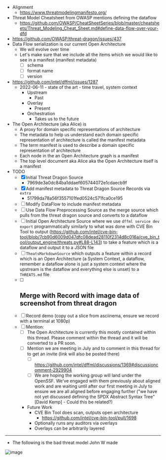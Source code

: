 - Alignment
  - https://www.threatmodelingmanifesto.org/
- Threat Model Cheatsheet from OWASP mentions defining the dataflow
  - https://github.com/OWASP/CheatSheetSeries/blob/master/cheatsheets/Threat_Modeling_Cheat_Sheet.md#define-data-flow-over-your-dfd
- https://github.com/OWASP/threat-dragon/issues/437
- Data Flow serialization is our current Open Architecture
  - We will evolve over time
  - Let's make sure that we include all the items which we would like to see in a manifest (manifest metadata)
    - [ ] schema
    - [ ] format name
    - [ ] version
- https://github.com/intel/dffml/issues/1287
  - 2022-06-11 - state of the art - time travel, system context
    - Upstream
      - Past
    - Overlay
      - Present
    - Orchestration
      - Takes us to the future
- The Open Architecture (aka Alice) is
  - A proxy for domain specific representations of architecture
  - The metadata to help us understand each domain specific representation of architecture is called the manifest metadata
  - The term manifest is used to describe a domain specific representation of architecture
  - Each node in the an Open Architecture graph is a manifest
  - The top level document aka Alice aka the Open Architecture itself is a manifest
- TODO
  - [x] Initial Threat Dragon Source
    - 7969de3a0dc84ba1ddaef605744072e1cdaecb9f
  - [x] Add manifest metadata to Threat Dragon Source Records via `extra`
    - 51799da78a56f3557101fed0524c571fca0ce195
  - [ ] Modify DataFlow to include manifest metadata
  - [ ] Use Data Flow Preprocessing Source as the merge source which pulls from the threat dragon source and converts to a dataflow
  - [ ] Initial Open Architecture Source where we use `dffml service dev export` programmatically similarly to what was done with CVE Bin Tool to output  (https://github.com/intel/cve-bin-tool/blob/7cb90d6009d047dfc08dead28110f2314d8c016a/cve_bin_tool/output_engine/threats.py#L88-L143) to take a feature which is a dataflow and output it to a JSON file
  - [ ] `TheatsMarkdownSource` which outputs a feature within a record which is an Open Architecture (a System Context, a dataflow,  remember a dataflow alone is just a system context where the upstream is the dataflow and everything else is unset) to a `THREATS.md` file
  - [ ] Merge with Record with image data of screenshot from threat dragon
    - 
  - [ ] Record demo (copy out a slice from asciinema, ensure we record with a terminal at 1080p)
  - [ ] Mention:
    - [ ] The Open Architecture is currently this mostly contained within this thread. Please comment within the thread and it will be converted to a PR soon.
    - [ ] Mention we are meeting in July and to comment in this thread for to get an invite (link will also be posted there)
      - [ ] https://github.com/intel/dffml/discussions/1369#discussioncomment-2929904
      - [ ] We are hoping the working group will land under the OpenSSF. We've engaged with them previously about aligned work and are waiting until after our first meeting in July to ensure we are all aligned before engaging further ("we have not yet discussed defining the SPDX Abstract Syntax Tree" [David Kemp] - Could this be related?)
    - Future Work
      - CVE Bin Tool does scan, outputs open architecture
        - https://github.com/intel/cve-bin-tool/pull/1698
      - Optionally runs any auditors via overlays
      - Overlays can be arbitrarily layered

---

- The following is the bad threat model John W made

![image](https://user-images.githubusercontent.com/5950433/173202578-d2d5495b-8c4a-4383-9577-0e807ef442eb.png)
